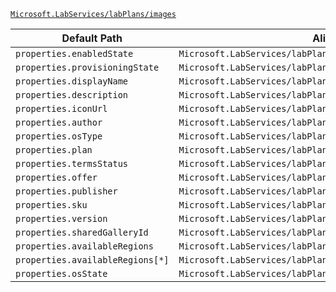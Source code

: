 [`Microsoft.LabServices/labPlans/images`](https://docs.microsoft.com/en-us/azure/templates/microsoft.labservices/labplans/images)

| Default Path | Alias |
|---|---|
| `properties.enabledState` | `Microsoft.LabServices/labPlans/images/enabledState` |
| `properties.provisioningState` | `Microsoft.LabServices/labPlans/images/provisioningState` |
| `properties.displayName` | `Microsoft.LabServices/labPlans/images/displayName` |
| `properties.description` | `Microsoft.LabServices/labPlans/images/description` |
| `properties.iconUrl` | `Microsoft.LabServices/labPlans/images/iconUrl` |
| `properties.author` | `Microsoft.LabServices/labPlans/images/author` |
| `properties.osType` | `Microsoft.LabServices/labPlans/images/osType` |
| `properties.plan` | `Microsoft.LabServices/labPlans/images/plan` |
| `properties.termsStatus` | `Microsoft.LabServices/labPlans/images/termsStatus` |
| `properties.offer` | `Microsoft.LabServices/labPlans/images/offer` |
| `properties.publisher` | `Microsoft.LabServices/labPlans/images/publisher` |
| `properties.sku` | `Microsoft.LabServices/labPlans/images/sku` |
| `properties.version` | `Microsoft.LabServices/labPlans/images/version` |
| `properties.sharedGalleryId` | `Microsoft.LabServices/labPlans/images/sharedGalleryId` |
| `properties.availableRegions` | `Microsoft.LabServices/labPlans/images/availableRegions` |
| `properties.availableRegions[*]` | `Microsoft.LabServices/labPlans/images/availableRegions[*]` |
| `properties.osState` | `Microsoft.LabServices/labPlans/images/osState` |

